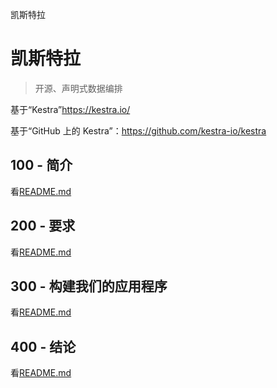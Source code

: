 凯斯特拉

# 凯斯特拉

> 开源、声明式数据编排

基于“Kestra”<https://kestra.io/>

基于“GitHub 上的 Kestra”：<https://github.com/kestra-io/kestra>

## 100 - 简介

看[README.md](./100/README.md)

## 200 - 要求

看[README.md](./200/README.md)

## 300 - 构建我们的应用程序

看[README.md](./300/README.md)

## 400 - 结论

看[README.md](./400/README.md)

